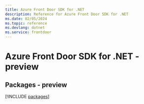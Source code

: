 ```yaml
---
title: Azure Front Door SDK for .NET
description: Reference for Azure Front Door SDK for .NET
ms.date: 02/05/2024
ms.topic: reference
ms.devlang: dotnet
ms.service: frontdoor
---
```

# Azure Front Door SDK for .NET - preview
## Packages - preview
[!INCLUDE [packages](front-door-index.md)]